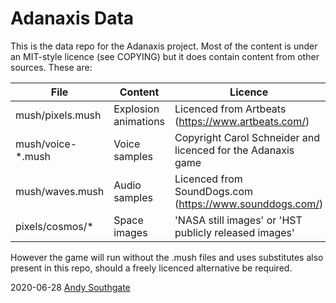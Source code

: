 Adanaxis Data
=============

This is the data repo for the Adanaxis project.  Most of the content is under
an MIT-style licence (see COPYING) but it does contain content from other
sources.  These are:

| File               | Content              | Licence                                                      |
| ------------------ | -------------------- | ------------------------------------------------------------ |          
| mush/pixels.mush   | Explosion animations | Licenced from Artbeats (https://www.artbeats.com/)           |
| mush/voice-\*.mush | Voice samples        | Copyright Carol Schneider and licenced for the Adanaxis game |
| mush/waves.mush    | Audio samples        | Licenced from SoundDogs.com (https://www.sounddogs.com/)     |
| pixels/cosmos/\*   | Space images         | 'NASA still images' or 'HST publicly released images'        |

However the game will run without the .mush files and uses substitutes also
present in this repo, should a freely licenced alternative be required.

2020-06-28 [Andy Southgate](mailto:andy@mushware.com?subject=[GitHub]%20adanaxis-data)
